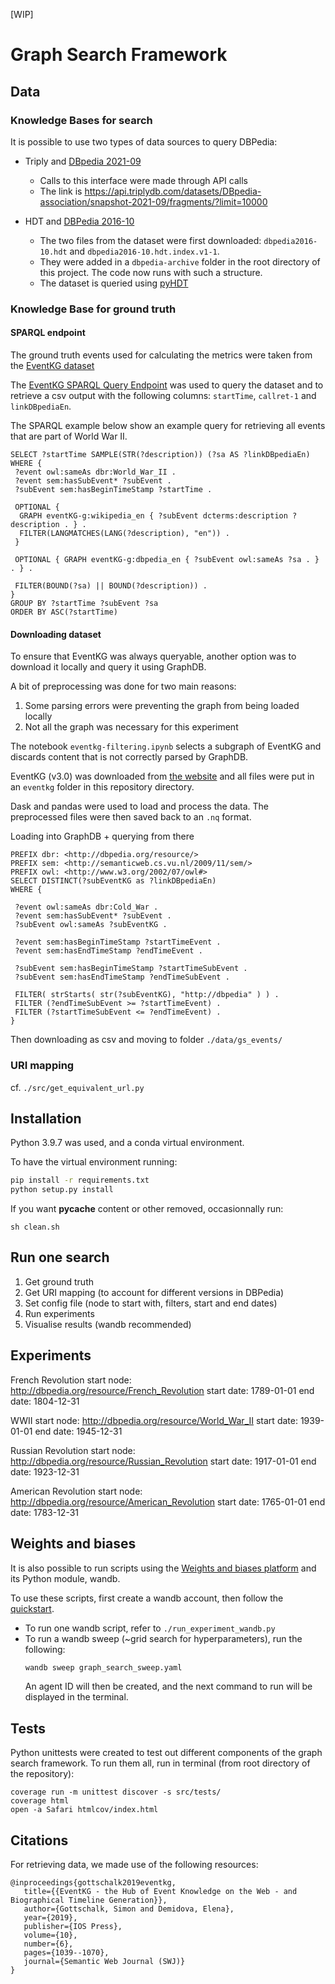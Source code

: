 [WIP]

# **Graph Search Framework**

## **Data**

### **Knowledge Bases for search**
It is possible to use two types of data sources to query DBPedia:
* Triply and [DBpedia 2021-09](https://triplydb.com/DBpedia-association/snapshot-2021-09)
    * Calls to this interface were made through API calls
    * The link is <https://api.triplydb.com/datasets/DBpedia-association/snapshot-2021-09/fragments/?limit=10000> 

* HDT and [DBPedia 2016-10](https://www.kaggle.com/bsteenwi/dbpedia)
    * The two files from the dataset were first downloaded: `dbpedia2016-10.hdt` and `dbpedia2016-10.hdt.index.v1-1`.
    * They were added in a `dbpedia-archive` folder in the root directory of this project. The code now runs with such a structure.
    * The dataset is queried using [pyHDT](https://github.com/Callidon/pyHDT)

### **Knowledge Base for ground truth**

#### **SPARQL endpoint**
The ground truth events used for calculating the metrics were taken from the [EventKG dataset](https://eventkg.l3s.uni-hannover.de)

The [EventKG SPARQL Query Endpoint](http://eventkginterface.l3s.uni-hannover.de/sparql) was used to query the dataset and to retrieve a csv output with the following columns: `startTime`, `callret-1` and `linkDBpediaEn`.

The SPARQL example below show an example query for retrieving all events that are part of World War II.

```
SELECT ?startTime SAMPLE(STR(?description)) (?sa AS ?linkDBpediaEn)
WHERE {
 ?event owl:sameAs dbr:World_War_II .
 ?event sem:hasSubEvent* ?subEvent .
 ?subEvent sem:hasBeginTimeStamp ?startTime .

 OPTIONAL {
  GRAPH eventKG-g:wikipedia_en { ?subEvent dcterms:description ?description . } .
  FILTER(LANGMATCHES(LANG(?description), "en")) .
 }

 OPTIONAL { GRAPH eventKG-g:dbpedia_en { ?subEvent owl:sameAs ?sa . } . } .

 FILTER(BOUND(?sa) || BOUND(?description)) .
}   
GROUP BY ?startTime ?subEvent ?sa
ORDER BY ASC(?startTime)
```

#### **Downloading dataset**

To ensure that EventKG was always queryable, another option was to download it locally and query it using GraphDB. 

A bit of preprocessing was done for two main reasons:
1. Some parsing errors were preventing the graph from being loaded locally
2. Not all the graph was necessary for this experiment

The notebook `eventkg-filtering.ipynb` selects a subgraph of EventKG and discards content that is not correctly parsed by GraphDB.

EventKG (v3.0) was downloaded from [the website](https://eventkg.l3s.uni-hannover.de/data.html) and all files were put in an `eventkg` folder in this repository directory.

Dask and pandas were used to load and process the data. The preprocessed files were then saved back to an `.nq` format.

Loading into GraphDB + querying from there

```
PREFIX dbr: <http://dbpedia.org/resource/> 
PREFIX sem: <http://semanticweb.cs.vu.nl/2009/11/sem/>
PREFIX owl: <http://www.w3.org/2002/07/owl#>
SELECT DISTINCT(?subEventKG as ?linkDBpediaEn)
WHERE {
    
 ?event owl:sameAs dbr:Cold_War .
 ?event sem:hasSubEvent* ?subEvent .
 ?subEvent owl:sameAs ?subEventKG .
    
 ?event sem:hasBeginTimeStamp ?startTimeEvent .
 ?event sem:hasEndTimeStamp ?endTimeEvent .

 ?subEvent sem:hasBeginTimeStamp ?startTimeSubEvent .
 ?subEvent sem:hasEndTimeStamp ?endTimeSubEvent .
    
 FILTER( strStarts( str(?subEventKG), "http://dbpedia" ) ) .
 FILTER (?endTimeSubEvent >= ?startTimeEvent) .
 FILTER (?startTimeSubEvent <= ?endTimeEvent) .
}
```

Then downloading as csv and moving to folder `./data/gs_events/`

### **URI mapping**

cf. `./src/get_equivalent_url.py`

## **Installation**

Python 3.9.7 was used, and a conda virtual environment.

To have the virtual environment running:
```bash
pip install -r requirements.txt
python setup.py install
```

If you want __pycache__ content or other removed, occasionnally run:
```
sh clean.sh
```

## **Run one search**

1. Get ground truth
2. Get URI mapping (to account for different versions in DBPedia)
3. Set config file (node to start with, filters, start and end dates)
4. Run experiments
5. Visualise results (wandb recommended)

## **Experiments**

French Revolution
start node: http://dbpedia.org/resource/French_Revolution
start date: 1789-01-01
end date: 1804-12-31

WWII
start node: http://dbpedia.org/resource/World_War_II
start date: 1939-01-01
end date: 1945-12-31

Russian Revolution
start node: http://dbpedia.org/resource/Russian_Revolution
start date: 1917-01-01
end date: 1923-12-31

American Revolution
start node: http://dbpedia.org/resource/American_Revolution
start date: 1765-01-01
end date: 1783-12-31

## **Weights and biases**

It is also possible to run scripts using the [Weights and biases platform](https://wandb.ai/site) and its Python module, wandb.

To use these scripts, first create a wandb account, then follow the [quickstart](https://docs.wandb.ai/quickstart).

* To run one wandb script, refer to `./run_experiment_wandb.py`
* To run a wandb sweep (~grid search for hyperparameters), run the following:
    ```bash
    wandb sweep graph_search_sweep.yaml
    ```
    An agent ID will then be created, and the next command to run will be displayed in the terminal.

## **Tests**

Python unittests were created to test out different components of the graph search framework. To run them all, run in terminal (from root directory of the repository):

```
coverage run -m unittest discover -s src/tests/
coverage html
open -a Safari htmlcov/index.html
```

## **Citations**

For retrieving data, we made use of the following resources:

```
@inproceedings{gottschalk2019eventkg,
   title={{EventKG - the Hub of Event Knowledge on the Web - and Biographical Timeline Generation}},
   author={Gottschalk, Simon and Demidova, Elena},
   year={2019},
   publisher={IOS Press},
   volume={10},
   number={6},
   pages={1039--1070},
   journal={Semantic Web Journal (SWJ)}
}
```
